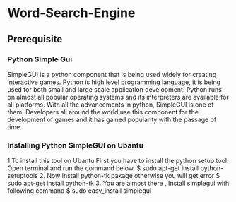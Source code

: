# Word-Search-Engine
## Prerequisite
### Python Simple Gui
SimpleGUI is a python component that is being used widely for creating interactive games. Python is high level programming language, it is being used for both small and large scale application development. Python runs on almost all popular operating systems and its interpreters are available for all platforms. With all the advancements in python, SimpleGUI is one of them. Developers all around the world use this component for the development of games and it has gained popularity with the passage of time.

### Installing Python SimpleGUI on Ubantu
1.To install this tool on Ubantu First you have to install the python setup tool. Open terminal and run the command below.
$ sudo apt-get install python-setuptools
2. Now Install python-tk pakage otherwise you will get error
$ sudo apt-get install python-tk
3. You are almost there , Install simplegui with following command 
$ sudo easy_install simplegui
